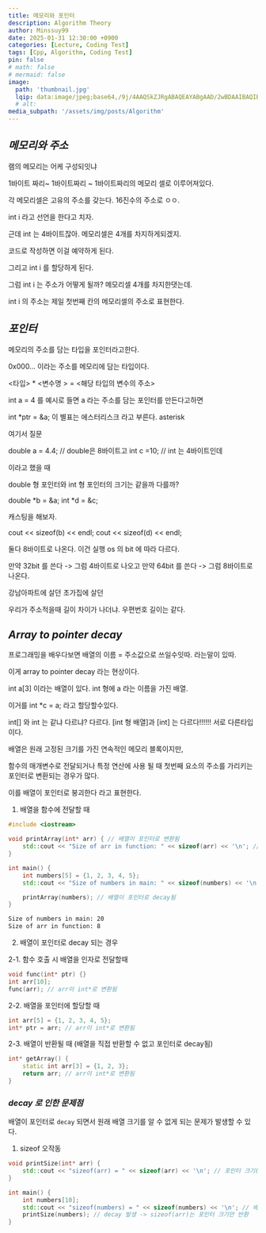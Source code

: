 ```yaml
---
title: 메모리와 포인터
description: Algorithm Theory
author: Minssuy99
date: 2025-01-31 12:30:00 +0900
categories: [Lecture, Coding Test]
tags: [Cpp, Algorithm, Coding Test]
pin: false
# math: false
# mermaid: false
image:
  path: 'thumbnail.jpg'
  lqip: data:image/jpeg;base64,/9j/4AAQSkZJRgABAQEAYABgAAD/2wBDAAIBAQIBAQICAgICAgICAwUDAwMDAwYEBAMFBwYHBwcGBwcICQsJCAgKCAcHCg0KCgsMDAwMBwkODw0MDgsMDAz/2wBDAQICAgMDAwYDAwYMCAcIDAwMDAwMDAwMDAwMDAwMDAwMDAwMDAwMDAwMDAwMDAwMDAwMDAwMDAwMDAwMDAwMDAz/wAARCAAEABQDASIAAhEBAxEB/8QAFQABAQAAAAAAAAAAAAAAAAAAAAn/xAAUEAEAAAAAAAAAAAAAAAAAAAAA/8QAFgEBAQEAAAAAAAAAAAAAAAAAAAUH/8QAFBEBAAAAAAAAAAAAAAAAAAAAAP/aAAwDAQACEQMRAD8AsAAqMvAAf//Z
  # alt:
media_subpath: '/assets/img/posts/Algorithm'
---
```


## _**메모리와 주소**_

램의 메모리는 어케 구성되잇냐

1바이트 짜리~ 1바이트짜리 ~ 1바이트짜리의 메모리 셀로 이루어져있다.

각 메모리셀은 고유의 주소를 갖는다. 16진수의 주소로 ㅇㅇ.

int i 라고 선언을 한다고 치자.

근데 int 는 4바이트잖아. 메모리셀은 4개를 차지하게되겠지.

코드로 작성하면 이걸 예약하게 된다.

그리고 int i 를 할당하게 된다.

그럼 int i 는 주소가 어떻게 될까? 메모리셀 4개를 차지한댓는데.

int i 의 주소는 제일 첫번째 칸의 메모리셀의 주소로 표현한다.



## _**포인터**_

메모리의 주소를 담는 타입을 포인터라고한다.

0x000... 이라는 주소를 메모리에 담는 타입이다.

<타입> * <변수명 > = <해당 타입의 변수의 주소>

int a = 4 를 예시로 들면 a 라는 주소를 담는 포인터를 만든다고하면

int *ptr = &a; 이 별표는 에스터리스크 라고 부른다. asterisk

여기서 질문

double a = 4.4; // double은 8바이트고
int c =10; // int 는 4바이트인데

이라고 했을 때

double 형 포인터와 int 형 포인터의 크기는 같을까 다를까?

double *b = &a;
int *d = &c;

캐스팅을 해보자.

cout << sizeof(b) << endl;
cout << sizeof(d) << endl;

둘다 8바이트로 나온다. 이건 실행 os 의 bit 에 따라 다르다.

만약 32bit 를 쓴다 -> 그럼 4바이트로 나오고
만약 64bit 를 쓴다 -> 그럼 8바이트로 나온다.

강남아파트에 살던 초가집에 살던

우리가 주소적을때 길이 차이가 나더냐. 우편번호 길이는 같다.


## _**Array to pointer decay**_

프로그래밍을 배우다보면 배열의 이름 = 주소값으로 쓰일수잇따. 라는말이 있따.

이게 array to pointer decay 라는 현상이다.

int a[3] 이라는 배열이 있다. int 형에 a 라는 이름을 가진 배열.

이거를 int *c = a; 라고 할당할수있다.

int[] 와 int 는 같냐 다르냐? 다르다. [int 형 배열]과 [int] 는 다르다!!!!!! 서로 다른타입이다.


배열은 원래 고정된 크기를 가진 연속적인 메모리 블록이지만,

함수의 매개변수로 전달되거나 특정 연산에 사용 될 때 첫번째 요소의 주소를 가리키는 포인터로 변환되는 경우가 많다.

이를 배열이 포인터로 붕괴한다 라고 표현한다.


1. 배열을 함수에 전달할 때
```cpp
#include <iostream>

void printArray(int* arr) { // 배열이 포인터로 변환됨
    std::cout << "Size of arr in function: " << sizeof(arr) << '\n'; // 포인터 크기 (4 or 8 bytes)
}

int main() {
    int numbers[5] = {1, 2, 3, 4, 5};
    std::cout << "Size of numbers in main: " << sizeof(numbers) << '\n'; // 배열 크기 (20 bytes)

    printArray(numbers); // 배열이 포인터로 decay됨
}

```

```bash
Size of numbers in main: 20
Size of arr in function: 8
```


2. 배열이 포인터로 decay 되는 경우

2-1. 함수 호출 시 배열을 인자로 전달할때

```cpp
void func(int* ptr) {}
int arr[10];
func(arr); // arr이 int*로 변환됨
```

2-2. 배열을 포인터에 할당할 때
```cpp
int arr[5] = {1, 2, 3, 4, 5};
int* ptr = arr; // arr이 int*로 변환됨
```

2-3. 배열이 반환될 때 (배열을 직접 반환할 수 없고 포인터로 decay됨)
```cpp
int* getArray() {
    static int arr[3] = {1, 2, 3};
    return arr; // arr이 int*로 변환됨
}
```


### _**decay 로 인한 문제점**_

배열이 포인터로 `decay` 되면서 원래 배열 크기를 알 수 없게 되는 문제가 발생할 수 있다.

1. sizeof 오작동

```cpp
void printSize(int* arr) {
    std::cout << "sizeof(arr) = " << sizeof(arr) << '\n'; // 포인터 크기(8) 반환됨
}

int main() {
    int numbers[10];
    std::cout << "sizeof(numbers) = " << sizeof(numbers) << '\n'; // 배열 크기(40)
    printSize(numbers); // decay 발생 -> sizeof(arr)는 포인터 크기만 반환
}
```